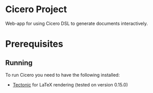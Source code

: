 # Cicero Project

Web-app for using Cicero DSL to generate documents interactively.

# Prerequisites

## Running 

To run Cicero you need to have the following installed:

- [Tectonic](https://tectonic-typesetting.github.io/en-US/) for LaTeX rendering (tested on version 0.15.0)

